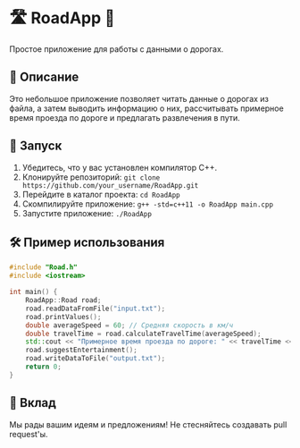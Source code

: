 # 🛣️ RoadApp 🚗

Простое приложение для работы с данными о дорогах.

## 📝 Описание

Это небольшое приложение позволяет читать данные о дорогах из файла, а затем выводить информацию о них, рассчитывать примерное время проезда по дороге и предлагать развлечения в пути.

## 🚀 Запуск

1. Убедитесь, что у вас установлен компилятор C++.
2. Клонируйте репозиторий: `git clone https://github.com/your_username/RoadApp.git`
3. Перейдите в каталог проекта: `cd RoadApp`
4. Скомпилируйте приложение: `g++ -std=c++11 -o RoadApp main.cpp`
5. Запустите приложение: `./RoadApp`

## 🛠️ Пример использования

```cpp
#include "Road.h"
#include <iostream>

int main() {
    RoadApp::Road road;
    road.readDataFromFile("input.txt");
    road.printValues();
    double averageSpeed = 60; // Средняя скорость в км/ч
    double travelTime = road.calculateTravelTime(averageSpeed);
    std::cout << "Примерное время проезда по дороге: " << travelTime << " часа\n";
    road.suggestEntertainment();
    road.writeDataToFile("output.txt");
    return 0;
}
```

## 🤝 Вклад

Мы рады вашим идеям и предложениям! Не стесняйтесь создавать pull request'ы.
